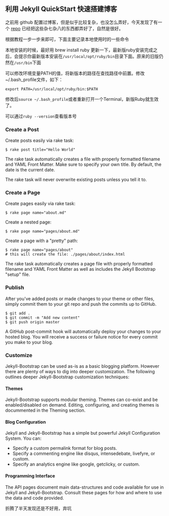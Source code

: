 ## 利用 Jekyll QuickStart 快速搭建博客

之前用 github 配置过博客，但是似乎比较复杂，也没怎么弄好，今天发现了有一个 [repo](http://jekyllbootstrap.com/usage/jekyll-quick-start.html?#) 已经把这些杂七杂八的东西都弄好了，自然是很好。

根据教程一步一步来即可，下面主要记录本地使用时的一些命令

本地安装的时候，最好用 brew install ruby 更新一下，最新版ruby安装完成之后，会提示你最新版本安装在`/usr/local/opt/ruby/bin`目录下面。原来的旧版仍然在`/usr/bin`下面

可以修改环境变量PATH的值，将新版本的路径在查找路径中前置。修改~/.bash_profile文件，如下：

    export PATH=/usr/local/opt/ruby/bin:$PATH

修改后`source ~/.bash_profile`或者重新打开一个Terminal，新版Ruby就生效了。

可以通过`ruby --version`查看版本号

### Create a Post

Create posts easily via rake task:

    $ rake post title="Hello World"

The rake task automatically creates a file with properly formatted filename and YAML Front Matter. Make sure to specify your own title. By default, the date is the current date.

The rake task will never overwrite existing posts unless you tell it to.

### Create a Page

Create pages easily via rake task:

    $ rake page name="about.md"

Create a nested page:

    $ rake page name="pages/about.md"

Create a page with a "pretty" path:

    $ rake page name="pages/about"
    # this will create the file: ./pages/about/index.html

The rake task automatically creates a page file with properly formatted filename and YAML Front Matter as well as includes the Jekyll Bootstrap "setup" file.

### Publish

After you've added posts or made changes to your theme or other files, simply commit them to your git repo and push the commits up to GitHub.

    $ git add .
    $ git commit -m "Add new content"
    $ git push origin master

A GitHub post-commit hook will automatically deploy your changes to your hosted blog. You will receive a success or failure notice for every commit you make to your blog.

### Customize

Jekyll-Bootstrap can be used as-is as a basic blogging platform. However there are plenty of ways to dig into deeper customization. The following outlines deeper Jekyll-Bootstrap customization techniques:

#### Themes

Jekyll-Bootstrap supports modular theming. Themes can co-exist and be enabled/disabled on demand. Editing, configuring, and creating themes is docummented in the Theming section.

#### Blog Configuration

Jekyll and Jekyll-Bootstrap has a simple but powerful Jekyll Configuration System. You can:

+ Specify a custom permalink format for blog posts.
+ Specify a commenting engine like disqus, intensedebate, livefyre, or custom.
+ Specify an analytics engine like google, getclicky, or custom.

#### Programming Interface

The API pages document main data-structures and code available for use in Jekyll and Jekyll-Bootstrap. Consult these pages for how and where to use the data and code provided.

折腾了半天发现还是不好用，弃坑
